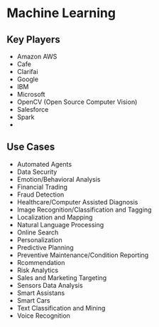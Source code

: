 # Machine Learning

## Key Players

- Amazon AWS
- Cafe
- Clarifai
- Google
- IBM
- Microsoft
- OpenCV (Open Source Computer Vision)
- Salesforce
- Spark
- 

## Use Cases

- Automated Agents
- Data Security
- Emotion/Behavioral Analysis
- Financial Trading
- Fraud Detection
- Healthcare/Computer Assisted Diagnosis
- Image Recognition/Classification and Tagging
- Localization and Mapping
- Natural Language Processing
- Online Search
- Personalization
- Predictive Planning
- Preventive Maintenance/Condition Reporting
- Rcommendation
- Risk Analytics
- Sales and Marketing Targeting
- Sensors Data Analysis
- Smart Assistans
- Smart Cars
- Text Classification and Mining
- Voice Recognition
